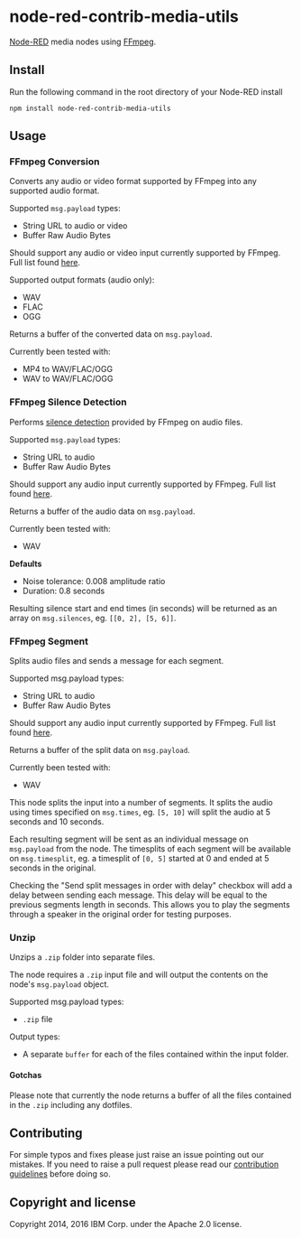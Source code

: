 node-red-contrib-media-utils
=====================

<a href="http://nodered.org" target="_new">Node-RED</a> media nodes using <a href="http://ffmpeg.org/">FFmpeg</a>.

Install
-------

Run the following command in the root directory of your Node-RED install

    npm install node-red-contrib-media-utils

Usage
-----

### FFmpeg Conversion

Converts any audio or video format supported by FFmpeg into any supported audio format.

Supported `msg.payload` types:

* String URL to audio or video
* Buffer Raw Audio Bytes

Should support any audio or video input currently supported by FFmpeg. Full list found <a href="https://ffmpeg.org/general.html#File-Formats">here</a>.

Supported output formats (audio only):

* WAV
* FLAC
* OGG

Returns a buffer of the converted data on `msg.payload`.

Currently been tested with:

* MP4 to WAV/FLAC/OGG
* WAV to WAV/FLAC/OGG

### FFmpeg Silence Detection

Performs <a href="https://ffmpeg.org/ffmpeg-filters.html#silencedetect">silence detection</a> provided by FFmpeg on audio files.

Supported `msg.payload` types:

* String URL to audio
* Buffer Raw Audio Bytes

Should support any audio input currently supported by FFmpeg. Full list found <a href="https://ffmpeg.org/general.html#File-Formats">here</a>.

Returns a buffer of the audio data on `msg.payload`.

Currently been tested with:

* WAV

**Defaults**
* Noise tolerance: 0.008 amplitude ratio
* Duration: 0.8 seconds

Resulting silence start and end times (in seconds) will be returned as an array on `msg.silences`, eg. `[[0, 2], [5, 6]]`.

### FFmpeg Segment

Splits audio files and sends a message for each segment.

Supported msg.payload types:

* String URL to audio
* Buffer Raw Audio Bytes

Should support any audio input currently supported by FFmpeg. Full list found <a href="https://ffmpeg.org/general.html#File-Formats">here</a>.

Returns a buffer of the split data on `msg.payload`.

Currently been tested with:

* WAV

This node splits the input into a number of segments. It splits the audio using times specified on `msg.times`, eg. `[5, 10]` will split the audio at 5 seconds and 10 seconds.

Each resulting segment will be sent as an individual message on `msg.payload` from the node. The timesplits of each segment will be available on `msg.timesplit`, eg. a timesplit of `[0, 5]` started at 0 and ended at 5 seconds in the original.

Checking the "Send split messages in order with delay" checkbox will add a delay between sending each message. This delay will be equal to the previous segments length in seconds. This allows you to play the segments through a speaker in the original order for testing purposes.

### Unzip

Unzips a `.zip` folder into separate files. 

The node requires a `.zip` input file and will output the contents on the node's `msg.payload` object. 

Supported msg.payload types:

* `.zip` file

Output types: 

* A separate `buffer` for each of the files contained within the input folder. 


#### Gotchas

Please note that currently the node returns a buffer of all the files contained in the `.zip` including any dotfiles. 



## Contributing

For simple typos and fixes please just raise an issue pointing out our mistakes. If you need to raise a pull request please read our [contribution guidelines](https://github.com/ibm-early-programs/node-red-contrib-media-utils/blob/master/CONTRIBUTING.md) before doing so.

## Copyright and license

Copyright 2014, 2016 IBM Corp. under the Apache 2.0 license.
